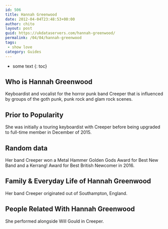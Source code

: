 ```yaml
---
id: 506
title: Hannah Greenwood
date: 2012-04-04T23:48:53+00:00
author: chito
layout: post
guid: https://ukdataservers.com/hannah-greenwood/
permalink: /04/04/hannah-greenwood
tags:
 - show love
category: Guides
---
```


* some text
{: toc}


## Who is  Hannah Greenwood
                  
                  
                  
Keyboardist and vocalist for the horror punk band Creeper that is influenced by groups of the goth punk, punk rock and glam rock scenes. 
                  
                
                
                
## Prior to Popularity 
                  
                  
                  
She was initially a touring keyboardist with Creeper before being upgraded to full-time member in December of 2015. 
                  
                
                
                
## Random data 
                  
                  
                  
Her band Creeper won a Metal Hammer Golden Gods Award for Best New Band and a Kerrang! Award for Best British Newcomer in 2016. 
                  
                
                
                
## Family & Everyday Life of Hannah Greenwood
                  
                  
                  
Her band Creeper originated out of Southampton, England. 
                  
                
                
                
## People Related With  Hannah Greenwood
                  
                  
                  
She performed alongside Will Gould in Creeper. 
                  
                
              
            
          
          
          
    
    
  

